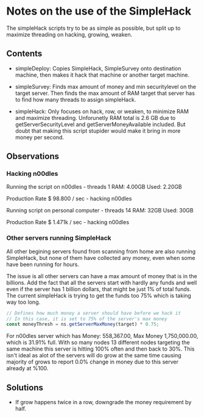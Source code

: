 # Notes on the use of the SimpleHack

The simpleHack scripts try to be as simple as possible, but split up to maximize threading on hacking, growing, weaken.

## Contents

- simpleDeploy: Copies SimpleHack, SimpleSurvey onto destination machine, then makes it hack that machine or another target machine.

- simpleSurvey: Finds max amount of money and min securitylevel on the target server.  Then finds the max amount of RAM target that server has to find how many threads to assign simpleHack.

- simpleHack: Only focuses on hack, row, or weaken, to minimize RAM and maximize threading.  Unforunetly RAM total is 2.6 GB due to getServerSecurityLevel and getServerMoneyAvailable included.  But doubt that making this script stupider would make it bring in more money per second.

## Observations

### Hacking n00dles

Running the script on n00dles - threads 1
RAM: 4.00GB
Used: 2.20GB

Production Rate $ 98.800 / sec - hacking n00dles

Running script on personal computer - threads 14
RAM: 32GB
Used: 30GB

Production Rate $ 1.471k / sec - hacking n00dles

### Other servers running SimpleHack

All other begining servers found from scanning from home are also running SimpleHack, but none of them have collected any money, even when some have been running for hours.

The issue is all other servers can have a max amount of money that is in the billions. Add the fact that all the servers start with hardly any funds and well even if the server has 1 billion dollars, that might be just 1% of total funds.  The current simpleHack is trying to get the funds too 75% which is taking way too long.

```javascript
// Defines how much money a server should have before we hack it
// In this case, it is set to 75% of the server's max money
const moneyThresh = ns.getServerMaxMoney(target) * 0.75;
```

For n00dles server which has Money: 558,367.00, Max Money 1,750,000.00, which is 31.91% full.  With so many nodes 13 different nodes targeting the same machine this server is hitting 100% often and then back to 30%.  This isn't ideal as alot of the servers will do grow at the same time causing majority of grows to report 0.0% change in money due to this server already at %100.

## Solutions

- If grow happens twice in a row, downgrade the money requirement by half.
